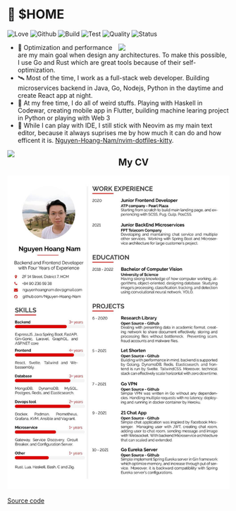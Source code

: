 # 🏡 $HOME

![Love](https://img.shields.io/badge/BUILT%20WITH-LOVE-orange?style=for-the-badge&labelColor=E36D25)
![Github](https://img.shields.io/github/stars/Nguyen-Hoang-Nam?style=for-the-badge)
![Build](https://img.shields.io/badge/build-passing-brightgreen?style=for-the-badge)
![Test](https://img.shields.io/badge/converage-100%25-brightgreen?style=for-the-badge)
![Quality](https://img.shields.io/badge/code%20quality-A-brightgreen?style=for-the-badge)
![Status](https://img.shields.io/badge/status-up-brightgreen?style=for-the-badge)

<img align="right" width="50%" src="https://github-readme-stats.vercel.app/api/top-langs/?username=Nguyen-Hoang-Nam&layout=compact&langs_count=10">

- 🚀 Optimization and performance are my main goal when design
  any architectures. To make this possible, I use Go and Rust
  which are great tools because of their self-optimization.
- 🛰 Most of the time, I work as a full-stack web developer.
  Building microservices backend in Java, Go, Nodejs, Python
  in the daytime and create React app at night.
- 🍱 At my free time, I do all of weird stuffs. Playing with 
  Haskell in Codewar, creating mobile app in Flutter, building
  machine learing project in Python or playing with Web 3
- 🌳 While I can play with IDE, I still stick with Neovim as
  my main text editor, because it always suprises me by how
  much it can do and how efficent it is.
  [Nguyen-Hoang-Nam/nvim-dotfiles-kitty](https://github.com/Nguyen-Hoang-Nam/nvim-dotfiles-kitty).
  
<img align="left" width="50%" src="https://github-readme-stats.vercel.app/api?username=Nguyen-Hoang-Nam&show_icons=true">

## My CV

![CV](https://raw.githubusercontent.com/Nguyen-Hoang-Nam/readme-image/main/latex-cv/latex-cv.jpg)

[Source code](https://github.com/Nguyen-Hoang-Nam/latex-cv)
